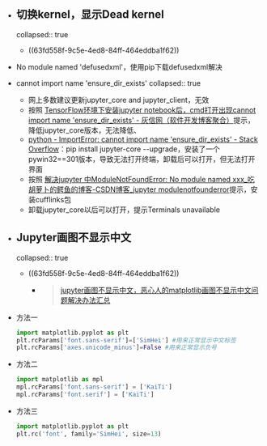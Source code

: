 - ## 切换kernel，显示Dead kernel
  collapsed:: true
	- ((63fd558f-9c5e-4ed8-84ff-464eddba1f62))
- No module named 'defusedxml'，使用pip下载defusedxml解决
- cannot import name 'ensure_dir_exists'
  collapsed:: true
	- 网上多数建议更新jupyter_core and jupyter_client，无效
	- 按照 [TensorFlow环境下安装jupyter notebook后，cmd打开出现cannot import name 'ensure_dir_exists' - 灰信网（软件开发博客聚合）](https://www.freesion.com/article/189286157/)提示，降低jupyter_core版本，无法降低、
	- [python - ImportError: cannot import name 'ensure_dir_exists' - Stack Overflow](https://stackoverflow.com/questions/48372019/importerror-cannot-import-name-ensure-dir-exists)：pip install jupyter-core --upgrade，安装了一个pywin32==301版本，导致无法打开终端，卸载后可以打开，但无法打开界面
	- 按照 [解决jupyter 中ModuleNotFoundError: No module named xxx_吃胡萝卜的鳄鱼的博客-CSDN博客_jupyter modulenotfounderror](https://blog.csdn.net/qq_37135484/article/details/97242788?utm_medium=distribute.pc_relevant_t0.none-task-blog-2%7Edefault%7ECTRLIST%7Edefault-1.no_search_link&depth_1-utm_source=distribute.pc_relevant_t0.none-task-blog-2%7Edefault%7ECTRLIST%7Edefault-1.no_search_link)提示，安装cufflinks包
	- 卸载jupyter_core以后可以打开，提示Terminals unavailable
- ## Jupyter画图不显示中文
  collapsed:: true
	- ((63fd558f-9c5e-4ed8-84ff-464eddba1f62))
		- >[jupyter画图不显示中文，恶心人的matplotlib画图不显示中文问题解决办法汇总](https://blog.csdn.net/j18233653274/article/details/89179461)
- 方法一
  ``` python
  import matplotlib.pyplot as plt
  plt.rcParams['font.sans-serif']=['SimHei'] #用来正常显示中文标签
  plt.rcParams['axes.unicode_minus']=False #用来正常显示负号
  ```
- 方法二
  
  ``` python
  import matplotlib as mpl
  mpl.rcParams['font.sans-serif'] = ['KaiTi']
  mpl.rcParams['font.serif'] = ['KaiTi']
  ```
- 方法三
  
  ``` python
  import matplotlib.pyplot as plt
  plt.rc('font', family='SimHei', size=13)
  ```